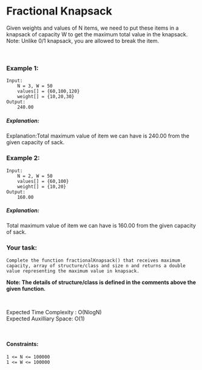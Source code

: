 # Fractional Knapsack

Given weights and values of N items, we need to put these items in a knapsack of capacity W to get the maximum total value in the knapsack.
Note: Unlike 0/1 knapsack, you are allowed to break the item. 

&nbsp;

### Example 1:
```
Input: 
    N = 3, W = 50
    values[] = {60,100,120}
    weight[] = {10,20,30}
Output:
    240.00
```
##### Explanation:
Explanation:Total maximum value of item
we can have is 240.00 from the given
capacity of sack. 

### Example 2:
```
Input: 
    N = 2, W = 50
    values[] = {60,100}
    weight[] = {10,20}
Output:
    160.00
```
##### Explanation:
Total maximum value of item
we can have is 160.00 from the given
capacity of sack.

### Your task:
```
Complete the function fractionalKnapsack() that receives maximum capacity, array of structure/class and size n and returns a double value representing the maximum value in knapsack.
```
**Note: The details of structure/class is defined in the comments above the given function.**

&nbsp;

Expected Time Complexity : O(NlogN) <br />
Expected Auxilliary Space: O(1)

<br />

#### Constraints:
```
1 <= N <= 100000
1 <= W <= 100000
```